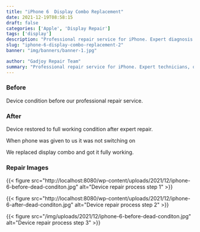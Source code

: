 ```yaml
---
title: "iPhone 6  Display Combo Replacement"
date: 2021-12-19T08:58:15
draft: false
categories: ['Apple', 'Display Repair']
tags: ['display']
description: "Professional repair service for iPhone. Expert diagnosis and quality repairs in Bangalore."
slug: "iphone-6-display-combo-replacement-2"
banner: "img/banners/banner-1.jpg"

author: "Gadjoy Repair Team"
summary: "Professional repair service for iPhone. Expert technicians, quality parts, warranty included."
---
```


### Before

Device condition before our professional repair service.

### After

Device restored to full working condition after expert repair.

When phone was given to us it was not switching on

We replaced display combo and got it fully working.

### Repair Images

{{< figure src="http://localhost:8080/wp-content/uploads/2021/12/iphone-6-before-dead-conditon.jpg" alt="Device repair process step 1" >}}

{{< figure src="http://localhost:8080/wp-content/uploads/2021/12/iphone-6-after-dead-conditon.jpg" alt="Device repair process step 2" >}}

{{< figure src="/img/uploads/2021/12/iphone-6-before-dead-conditon.jpg" alt="Device repair process step 3" >}}

